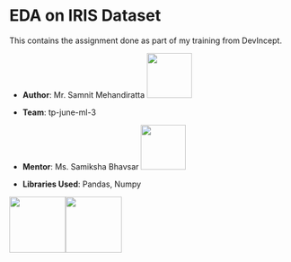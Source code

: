 # EDA on IRIS Dataset
This contains the assignment done as part of my training from DevIncept.


* **Author**: Mr. Samnit Mehandiratta <a href="https://www.linkedin.com/in/lankabhedi"><img width=80px src="https://user-images.githubusercontent.com/50140975/124541137-6f34c500-de3e-11eb-86bb-38abcac5011e.png"></a> 

* **Team**: tp-june-ml-3

* **Mentor**: Ms. Samiksha Bhavsar <a href="https://www.linkedin.com/in/samiksha-bhavsar-33837417a"><img width=80px src="https://user-images.githubusercontent.com/50140975/124541137-6f34c500-de3e-11eb-86bb-38abcac5011e.png"></a> 

* **Libraries Used**: Pandas, Numpy

<img width=100px src=https://user-images.githubusercontent.com/50140975/124541763-b8d1df80-de3f-11eb-8a0f-ddc34b4dc979.png><img width=100px src=https://user-images.githubusercontent.com/50140975/124541790-c4bda180-de3f-11eb-8755-abbd6246ae6b.png>



